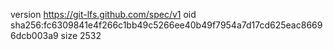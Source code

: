 version https://git-lfs.github.com/spec/v1
oid sha256:fc6309841e4f266c1bb49c5266ee40b49f7954a7d17cd625eac86696dcb003a9
size 2532
